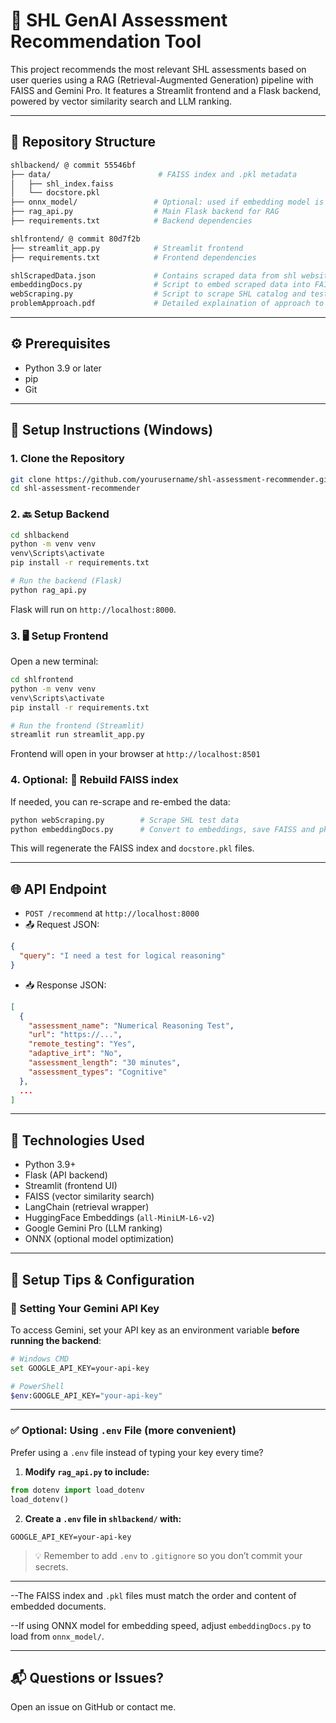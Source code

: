 # 🧠 SHL GenAI Assessment Recommendation Tool

This project recommends the most relevant SHL assessments based on user queries using a RAG (Retrieval-Augmented Generation) pipeline with FAISS and Gemini Pro. It features a Streamlit frontend and a Flask backend, powered by vector similarity search and LLM ranking.

---

## 📁 Repository Structure

```bash
shlbackend/ @ commit 55546bf
├── data/                        # FAISS index and .pkl metadata
│   ├── shl_index.faiss
│   └── docstore.pkl
├── onnx_model/                 # Optional: used if embedding model is optimized
├── rag_api.py                  # Main Flask backend for RAG
├── requirements.txt            # Backend dependencies

shlfrontend/ @ commit 80d7f2b
├── streamlit_app.py            # Streamlit frontend
├── requirements.txt            # Frontend dependencies

shlScrapedData.json             # Contains scraped data from shl website
embeddingDocs.py                # Script to embed scraped data into FAISS index + pkl
webScraping.py                  # Script to scrape SHL catalog and tests
problemApproach.pdf             # Detailed explaination of approach to problem statement
```

---

## ⚙️ Prerequisites

- Python 3.9 or later
- pip
- Git

---

## 🔄 Setup Instructions (Windows)

### 1. Clone the Repository
```bash
git clone https://github.com/yourusername/shl-assessment-recommender.git
cd shl-assessment-recommender
```

### 2. 🔙 Setup Backend
```bash
cd shlbackend
python -m venv venv
venv\Scripts\activate
pip install -r requirements.txt

# Run the backend (Flask)
python rag_api.py
```
Flask will run on `http://localhost:8000`.


### 3. 🖥️ Setup Frontend
Open a new terminal:
```bash
cd shlfrontend
python -m venv venv
venv\Scripts\activate
pip install -r requirements.txt

# Run the frontend (Streamlit)
streamlit run streamlit_app.py
```
Frontend will open in your browser at `http://localhost:8501`


### 4. Optional: 🔁 Rebuild FAISS index
If needed, you can re-scrape and re-embed the data:
```bash
python webScraping.py        # Scrape SHL test data
python embeddingDocs.py      # Convert to embeddings, save FAISS and pkl
```
This will regenerate the FAISS index and `docstore.pkl` files.

---

## 🌐 API Endpoint

- `POST /recommend` at `http://localhost:8000`
- 📤 Request JSON:
```json
{
  "query": "I need a test for logical reasoning"
}
```
- 📥 Response JSON:
```json
[
  {
    "assessment_name": "Numerical Reasoning Test",
    "url": "https://...",
    "remote_testing": "Yes",
    "adaptive_irt": "No",
    "assessment_length": "30 minutes",
    "assessment_types": "Cognitive"
  },
  ...
]
```

---

## 🤖 Technologies Used
- Python 3.9+
- Flask (API backend)
- Streamlit (frontend UI)
- FAISS (vector similarity search)
- LangChain (retrieval wrapper)
- HuggingFace Embeddings (`all-MiniLM-L6-v2`)
- Google Gemini Pro (LLM ranking)
- ONNX (optional model optimization)

---

## 📌 Setup Tips & Configuration

### 🔐 Setting Your Gemini API Key
To access Gemini, set your API key as an environment variable **before running the backend**:

```bash
# Windows CMD
set GOOGLE_API_KEY=your-api-key

# PowerShell
$env:GOOGLE_API_KEY="your-api-key"
```

---

### ✅ Optional: Using `.env` File (more convenient)
Prefer using a `.env` file instead of typing your key every time?

1. **Modify `rag_api.py` to include:**
```python
from dotenv import load_dotenv
load_dotenv()
```

2. **Create a `.env` file in `shlbackend/` with:**
```env
GOOGLE_API_KEY=your-api-key
```

> 💡 Remember to add `.env` to `.gitignore` so you don’t commit your secrets.

---

--The FAISS index and `.pkl` files must match the order and content of embedded documents.

--If using ONNX model for embedding speed, adjust `embeddingDocs.py` to load from `onnx_model/`.

---

## 📬 Questions or Issues?
Open an issue on GitHub or contact me.

